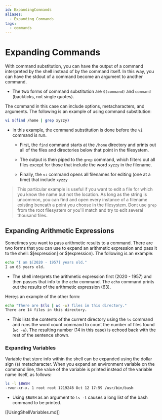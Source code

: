 ```yaml
---
id: ExpandingCommands
aliases:
  - Expanding Commands
tags:
  - commands
---
```

# Expanding Commands

With command substitution, you can have the output of a command interpreted by
the shell instead of by the command itself.  In this way, you can have the
stdout of a command become an argument to another command.

- The two forms of command substitution are `$(command)` and `command`
  (backticks, not single quotes).

The command in this case can include options, metacharacters, and arguments. The
following is an example of using command substitution:

```bash
vi $(find /home | grep xyzzy)
```

- In this example, the command substitution is done before the `vi` command is
  run.

   - First, the `find` command starts at the `/home` directory and prints out
     all of the files and directories below that point in the filesystem.

    - The output is then piped to the `grep` command, which filters out all
      files except for those that include the word `xyzzy` in the filename.

    - Finally, the `vi` command opens all filenames for editing (one at a time)
      that include `xyzzy`

> This particular example is useful if you want to edit a file for which you
> know the name but not the location. As long as the string is uncommon, you can
> find and open every instance of a filename existing beneath a point you
> choose in the filesystem. Dont use `grep` from the root filesystem or you'll
> match and try to edit several thousand files.

## Expanding Arithmetic Expressions

Sometimes you want to pass arithmetic results to a command.  There are two forms that
you can use to expand an arithmetic expression and pass it to the shell: $[expression]
or $(expression). The following is an example:

```bash
echo "I am $[2020 - 1957] years old."
I am 63 years old.
```

- The shell interprets the arithmetic expression first (2020 - 1957) and then
  passes that info to the `echo` command. The `echo` command prints out the
  results of the arithmetic expression (63).

Here;s an example of the other form:

```bash
echo "There are $(ls | wc -w) files in this directory."
There are 14 files in this directory.
```

- This lists the contents of the current directory using the `ls` command and
  runs the word count command to count the number of files found (`wc -w`). The
  resulting number (14 in this case) is echoed back with the rest of the
  sentence shown.

### Expanding Variables

Variable that store info within the shell can be expanded using the dollar sign
(`$`) metacharacter. When you expand an environment variable on the command
line, the value of the variable is printed instead of the variable name itself,
as follows:

```bash
ls -l $BASH
-rwxr-xr-x. 1 root root 1219248 Oct 12 17:59 /usr/bin/bash
```

- Using `$BASH` as an argument to `ls -l` causes a long list of the bash command
  to be printed.

[[UsingShellVariables.md]]
